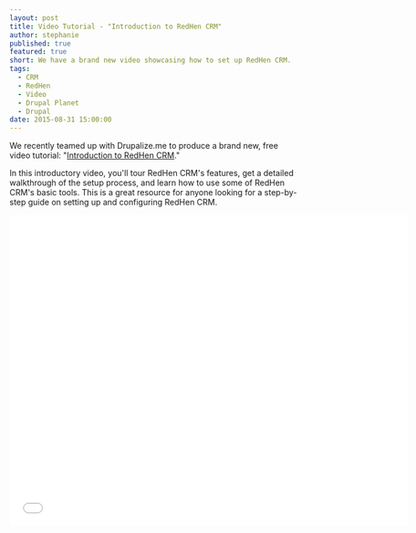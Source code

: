 ```yaml
---
layout: post
title: Video Tutorial - "Introduction to RedHen CRM"
author: stephanie
published: true
featured: true
short: We have a brand new video showcasing how to set up RedHen CRM.
tags: 
  - CRM
  - RedHen
  - Video
  - Drupal Planet
  - Drupal
date: 2015-08-31 15:00:00
---
```


We recently teamed up with Drupalize.me to produce a brand new, free video tutorial: "[Introduction to RedHen CRM](https://drupalize.me/videos/introduction-redhen-crm)."

In this introductory video, you'll tour RedHen CRM's features, get a detailed walkthrough of the setup process, and learn how to use some of RedHen CRM's basic tools. This is a great resource for anyone looking for a step-by-step guide on setting up and configuring RedHen CRM.

<iframe width="700" height="545" src="//www.youtube.com/embed/-R3iXjvIWeo" frameborder="0" allowfullscreen></iframe>

